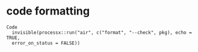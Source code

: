 # code formatting

    Code
      invisible(processx::run("air", c("format", "--check", pkg), echo = TRUE,
      error_on_status = FALSE))

